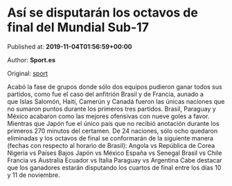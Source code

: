 
# Así se disputarán los octavos de final del Mundial Sub-17

Published at: **2019-11-04T01:56:59+00:00**

Author: **Sport.es**

Original: [sport](https://www.sport.es/es/noticias/futbol-internacional/partidos-octavos-final-mundial-sub-17-brasil-2019-7713404)

Acabó la fase de grupos donde sólo dos equipos pudieron ganar todos sus partidos, como fue el caso del anfitrión Brasil y de Francia, aunado a que Islas Salomón, Haití, Camerún y Canadá fueron las únicas naciones que no sumaron puntos durante los primeros tres partidos.
Brasil, Paraguay y México acabaron como las mejores ofensivas con nueve goles a favor. Mientras que Japón fue el único país que no recibió anotación durante los primeros 270 minutos del certamen.
De 24 naciones, sólo ocho quedaron eliminadas y los octavos de final se conformarán de la siguiente manera (fechas con respecto al horario de Brasil):
Angola vs República de Corea
Nigeria vs Países Bajos
Japón vs México
España vs Senegal
Brasil vs Chile
Francia vs Australia
Ecuador vs Italia
Paraguay vs Argentina
Cabe destacar que los ganadores estarán disputando los cuartos de final entre los días 10 y 11 de noviembre.
